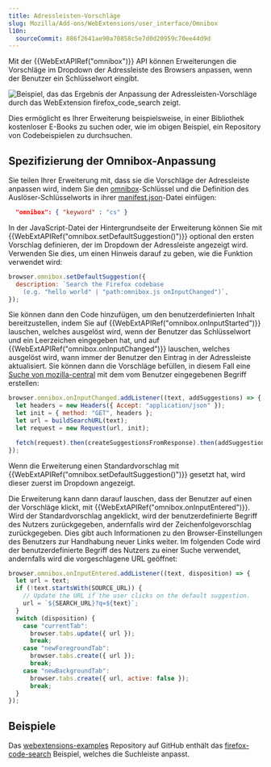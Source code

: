 ```yaml
---
title: Adressleisten-Vorschläge
slug: Mozilla/Add-ons/WebExtensions/user_interface/Omnibox
l10n:
  sourceCommit: 886f2641ae90a70858c5e7d0d20959c70ee44d9d
---
```


Mit der {{WebExtAPIRef("omnibox")}} API können Erweiterungen die Vorschläge im Dropdown der Adressleiste des Browsers anpassen, wenn der Benutzer ein Schlüsselwort eingibt.

![Beispiel, das das Ergebnis der Anpassung der Adressleisten-Vorschläge durch das WebExtension `firefox_code_search` zeigt.](omnibox_example_small.png)

Dies ermöglicht es Ihrer Erweiterung beispielsweise, in einer Bibliothek kostenloser E-Books zu suchen oder, wie im obigen Beispiel, ein Repository von Codebeispielen zu durchsuchen.

## Spezifizierung der Omnibox-Anpassung

Sie teilen Ihrer Erweiterung mit, dass sie die Vorschläge der Adressleiste anpassen wird, indem Sie den [omnibox](/de/docs/Mozilla/Add-ons/WebExtensions/manifest.json/omnibox)-Schlüssel und die Definition des Auslöser-Schlüsselworts in ihrer [manifest.json](/de/docs/Mozilla/Add-ons/WebExtensions/manifest.json)-Datei einfügen:

```json
  "omnibox": { "keyword" : "cs" }
```

In der JavaScript-Datei der Hintergrundseite der Erweiterung können Sie mit {{WebExtAPIRef("omnibox.setDefaultSuggestion()")}} optional den ersten Vorschlag definieren, der im Dropdown der Adressleiste angezeigt wird. Verwenden Sie dies, um einen Hinweis darauf zu geben, wie die Funktion verwendet wird:

```js
browser.omnibox.setDefaultSuggestion({
  description: `Search the Firefox codebase
    (e.g. "hello world" | "path:omnibox.js onInputChanged")`,
});
```

Sie können dann den Code hinzufügen, um den benutzerdefinierten Inhalt bereitzustellen, indem Sie auf {{WebExtAPIRef("omnibox.onInputStarted")}} lauschen, welches ausgelöst wird, wenn der Benutzer das Schlüsselwort und ein Leerzeichen eingegeben hat, und auf {{WebExtAPIRef("omnibox.onInputChanged")}} lauschen, welches ausgelöst wird, wann immer der Benutzer den Eintrag in der Adressleiste aktualisiert. Sie können dann die Vorschläge befüllen, in diesem Fall eine [Suche von mozilla-central](https://searchfox.org/firefox-main/search) mit dem vom Benutzer eingegebenen Begriff erstellen:

```js
browser.omnibox.onInputChanged.addListener((text, addSuggestions) => {
  let headers = new Headers({ Accept: "application/json" });
  let init = { method: "GET", headers };
  let url = buildSearchURL(text);
  let request = new Request(url, init);

  fetch(request).then(createSuggestionsFromResponse).then(addSuggestions);
});
```

Wenn die Erweiterung einen Standardvorschlag mit {{WebExtAPIRef("omnibox.setDefaultSuggestion()")}} gesetzt hat, wird dieser zuerst im Dropdown angezeigt.

Die Erweiterung kann dann darauf lauschen, dass der Benutzer auf einen der Vorschläge klickt, mit {{WebExtAPIRef("omnibox.onInputEntered")}}. Wird der Standardvorschlag angeklickt, wird der benutzerdefinierte Begriff des Nutzers zurückgegeben, andernfalls wird der Zeichenfolgevorschlag zurückgegeben. Dies gibt auch Informationen zu den Browser-Einstellungen des Benutzers zur Handhabung neuer Links weiter. Im folgenden Code wird der benutzerdefinierte Begriff des Nutzers zu einer Suche verwendet, andernfalls wird die vorgeschlagene URL geöffnet:

```js
browser.omnibox.onInputEntered.addListener((text, disposition) => {
  let url = text;
  if (!text.startsWith(SOURCE_URL)) {
    // Update the URL if the user clicks on the default suggestion.
    url = `${SEARCH_URL}?q=${text}`;
  }
  switch (disposition) {
    case "currentTab":
      browser.tabs.update({ url });
      break;
    case "newForegroundTab":
      browser.tabs.create({ url });
      break;
    case "newBackgroundTab":
      browser.tabs.create({ url, active: false });
      break;
  }
});
```

## Beispiele

Das [webextensions-examples](https://github.com/mdn/webextensions-examples) Repository auf GitHub enthält das [firefox-code-search](https://github.com/mdn/webextensions-examples/tree/main/firefox-code-search) Beispiel, welches die Suchleiste anpasst.
